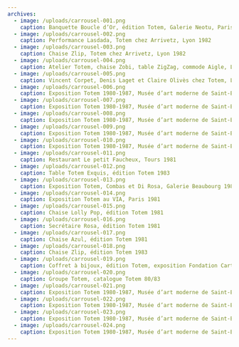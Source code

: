 ```yaml
---
archives:
  - image: /uploads/carrousel-001.png
    caption: Banquette Boucle d’Or, édition Totem, Galerie Neotu, Paris 1985
  - image: /uploads/carrousel-002.png
    caption: Performance Lasdada, Totem chez Arrivetz, Lyon 1982
  - image: /uploads/carrousel-003.png
    caption: Chaise Zlip, Totem chez Arrivetz, Lyon 1982
  - image: /uploads/carrousel-004.png
    caption: Atelier Totem, chaise Zobi, table ZigZag, commode Aigle, Lyon 1982
  - image: /uploads/carrousel-005.png
    caption: Vincent Corpet, Denis Laget et Claire Olivès chez Totem, Lyon 1983
  - image: /uploads/carrousel-006.png
    caption: Exposition Totem 1980-1987, Musée d’art moderne de Saint-Etienne, 2000
  - image: /uploads/carrousel-007.png
    caption: Exposition Totem 1980-1987, Musée d’art moderne de Saint-Etienne, 2000
  - image: /uploads/carrousel-008.png
    caption: Exposition Totem 1980-1987, Musée d’art moderne de Saint-Etienne, 2000
  - image: /uploads/carrousel-009.png
    caption: Exposition Totem 1980-1987, Musée d’art moderne de Saint-Etienne, 2000
  - image: /uploads/carrousel-010.png
    caption: Exposition Totem 1980-1987, Musée d’art moderne de Saint-Etienne, 2000
  - image: /uploads/carrousel-011.png
    caption: Restaurant Le petit Faucheux, Tours 1981
  - image: /uploads/carrousel-012.png
    caption: Table Totem Exquis, édition Totem 1983
  - image: /uploads/carrousel-013.png
    caption: Exposition Totem, Combas et Di Rosa, Galerie Beaubourg 1983
  - image: /uploads/carrousel-014.png
    caption: Exposition Totem au VIA, Paris 1981
  - image: /uploads/carrousel-015.png
    caption: Chaise Lolly Pop, édition Totem 1981
  - image: /uploads/carrousel-016.png
    caption: Secrétaire Rosa, édition Totem 1981
  - image: /uploads/carrousel-017.png
    caption: Chaise Azul, édition Totem 1981
  - image: /uploads/carrousel-018.png
    caption: Chaise Zlip, édition Totem 1983
  - image: /uploads/carrousel-019.png
    caption: Coffret à bijoux, édition Totem, exposition Fondation Cartier 1986
  - image: /uploads/carrousel-020.png
    caption: Groupe Totem, catalogue Totem 80/83
  - image: /uploads/carrousel-021.png
    caption: Exposition Totem 1980-1987, Musée d’art moderne de Saint-Etienne, 2000
  - image: /uploads/carrousel-022.png
    caption: Exposition Totem 1980-1987, Musée d’art moderne de Saint-Etienne, 2000
  - image: /uploads/carrousel-023.png
    caption: Exposition Totem 1980-1987, Musée d’art moderne de Saint-Etienne, 2000
  - image: /uploads/carrousel-024.png
    caption: Exposition Totem 1980-1987, Musée d’art moderne de Saint-Etienne, 2000
---
```

